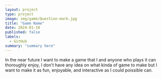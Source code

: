 ```yaml
---
layout: project
type: project
image: img/game/Question-mark.jpg
title: "Game Name"
date: 2024-01-18
published: false
labels:
  - GitHub
summary: "summary here"
---
```


In the near future I want to make a game that I and anyone who plays it can thoroughly enjoy, I don't have any idea on what kinda of game to make but I want to make it as fun, enjoyable, and interactive as I could poissible can.
